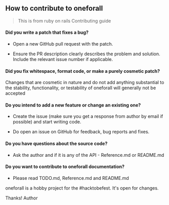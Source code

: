 ## How to contribute to oneforall

> This is from ruby on rails Contributing guide

#### **Did you write a patch that fixes a bug?**

- Open a new GitHub pull request with the patch.

- Ensure the PR description clearly describes the problem and solution. Include the relevant issue number if applicable.

#### **Did you fix whitespace, format code, or make a purely cosmetic patch?**

Changes that are cosmetic in nature and do not add anything substantial to the stability, functionality, or testability of oneforall will generally not be accepted

#### **Do you intend to add a new feature or change an existing one?**

- Create the issue (make sure you get a response from author by email if possible) and start writing code.

- Do open an issue on GitHub for feedback, bug reports and fixes.

#### **Do you have questions about the source code?**

- Ask the author and if it is any of the API - Reference.md or README.md

#### **Do you want to contribute to oneforall documentation?**

- Please read TODO.md, Reference.md and README.md

oneforall is a hobby project for the #hacktobefest. It's open for changes.

Thanks! Author
